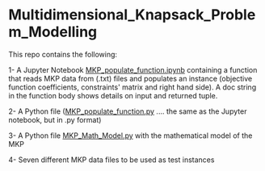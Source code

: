 # Multidimensional_Knapsack_Problem_Modelling
This repo contains the following:

1- A Jupyter Notebook [MKP_populate_function.ipynb](https://github.com/AghaMS/Multidimensional-Knapsack-Problem-populateFunction/blob/main/MKP%20populate%20function.ipynb) containing a function that reads MKP data from (.txt) files and populates an instance (objective function coefficients, constraints' matrix and right hand side). A doc string in the function body shows details on input and returned tuple.

2- A Python file ([MKP_populate_function.py](https://github.com/AghaMS/Multidimensional-Knapsack-Problem-populateFunction/blob/main/MKP_populate_function.py) .... the same as the Jupyter notebook, but in .py format)

3- A Python file [MKP_Math_Model.py]() with the mathematical model of the MKP

4- Seven different MKP data files to be used as test instances
